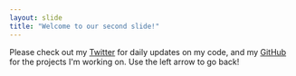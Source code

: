 ```yaml
---
layout: slide
title: "Welcome to our second slide!"
---
```

Please check out my [Twitter](https://twitter.com/NestedLuth) for daily updates on my code, and my [GitHub](https://github.com/NestedLuth) for the projects I'm working on.
Use the left arrow to go back!